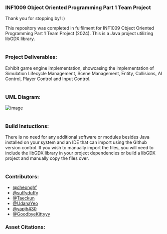 ### INF1009 Object Oriented Programming Part 1 Team Project

Thank you for stopping by! :)

This repository was completed in fulfilment for INF1009 Object Oriented Programming Part 1 Team Project (2024). This is a Java project utilizing libGDX library. <br><br>

### Project Deliverables:
Exhibit game engine implementation, showcasing the implementation of Simulation Lifecycle Management, Scene Management, Entity, Collisions, AI Control, Player Control and Input Control. <br><br>

### UML Diagram:

![image](https://github.com/GoodbyeKittyyy/SIT-INF1009-Object-Oriented-Programming-Part-1/assets/152409352/358d0b54-6c0b-4556-9575-3b9cddec7ee6)<br><br>


### Build Instuctions:
There is no need for any additional software or modules besides Java installed on your system and an IDE that can import using the Github version control.
If you wish to manually import the files, you will need to include the libGDX library in your project dependencies or build a libGDX project and manually copy the files over.<br><br>

### Contributors:

- [@cheonghf](https://github.com/cheonghf)
- [@suffyduffy](https://github.com/suffyduffy)
- [@Taeckun](https://github.com/Taeckun)
- [@UdanaYeo](https://github.com/UdanaYeo)
- [@yapjh430](https://github.com/yapjh430)
- [@GoodbyeKittyyy](https://github.com/GoodbyeKittyyy)


### Asset Citations:


